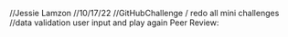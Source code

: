 //Jessie Lamzon
//10/17/22
//GitHubChallenge / redo all mini challenges
//data validation user input and play again
Peer Review:
